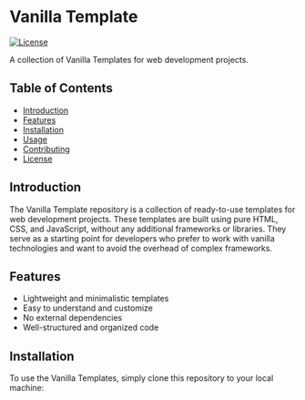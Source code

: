 # Vanilla Template

[![License](https://img.shields.io/badge/license-MIT-blue.svg)](https://github.com/your-username/vanilla-template/blob/main/LICENSE)

A collection of Vanilla Templates for web development projects.

## Table of Contents

- [Introduction](#introduction)
- [Features](#features)
- [Installation](#installation)
- [Usage](#usage)
- [Contributing](#contributing)
- [License](#license)

## Introduction

The Vanilla Template repository is a collection of ready-to-use templates for web development projects. These templates are built using pure HTML, CSS, and JavaScript, without any additional frameworks or libraries. They serve as a starting point for developers who prefer to work with vanilla technologies and want to avoid the overhead of complex frameworks.

## Features

- Lightweight and minimalistic templates
- Easy to understand and customize
- No external dependencies
- Well-structured and organized code

## Installation

To use the Vanilla Templates, simply clone this repository to your local machine:
